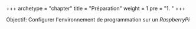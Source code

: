 +++
archetype = "chapter"
title = "Préparation"
weight = 1
pre = "1. "
+++

Objectif: Configurer l'environnement de programmation sur un _RaspberryPi_